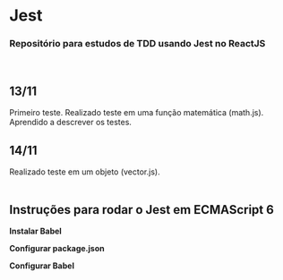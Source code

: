 # Jest
### Repositório para estudos de TDD usando Jest no ReactJS
  <br />

## 13/11
Primeiro teste. Realizado teste em uma função matemática (math.js). Aprendido a descrever os testes.
<br>

## 14/11
Realizado teste em um objeto (vector.js). 
<br><br>

## Instruções para rodar o Jest em ECMAScript 6
**Instalar Babel**
<pre id="tmp" style="display: none">npm install --save-dev babel-jest</pre>

**Configurar package.json**
<pre id="tmp" style="display: none">{
  "scripts": {
    "test": "jest"
  },
  "jest": {
    "transform": {
      "^.+\\.[t|j]sx?$": "babel-jest"
    }
  }
}</pre>

**Configurar Babel**
<pre id="tmp" style="display: none">Criar babel.config.json</pre>
<pre id="tmp" style="display: none">npm install @babel/preset-env --save-dev</pre>
<pre id="tmp" style="display: none">Editar babel.config.json <br><br>{
  "presets": ["@babel/preset-env"]
}</pre>
